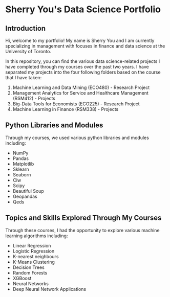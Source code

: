 # Sherry You's Data Science Portfolio

## Introduction
Hi, welcome to my portfolio! My name is Sherry You and I am currently specializing in management with focuses in finance and data science at the University of Toronto.

In this repository, you can find the various data science-related projects I have completed through my courses over the past two years. I have separated my projects into the four following folders based on the course that I have taken:

1. Machine Learning and Data Mining (ECO480) - Research Project
2. Management Analytics for Service and Healthcare Management (RSM412) - Projects
3. Big-Data Tools for Economists (ECO225) - Research Project
4. Machine Learning in Finance (RSM338) - Projects

## Python Libraries and Modules
Through my courses, we used various python libraries and modules including:
* NumPy
* Pandas
* Matplotlib
* Sklearn
* Seaborn
* Ciw
* Scipy
* Beautiful Soup
* Geopandas
* Qeds

## Topics and Skills Explored Through My Courses
Through these courses, I had the opportunity to explore various machine learning algorithms including:
* Linear Regression
* Logistic Regression
* K-nearest neighbours
* K-Means Clustering 
* Decision Trees
* Random Forests 
* XGBoost
* Neural Networks 
* Deep Neural Network Applications

